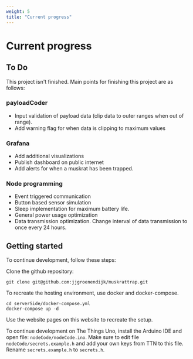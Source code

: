 ```yaml
---
weight: 5
title: "Current progress"
---
```

# Current progress

## To Do
This project isn't finished. Main points for finishing this project are as follows:

### payloadCoder
- Input validation of payload data (clip data to outer ranges when out of range).
- Add warning flag for when data is clipping to maximum values

### Grafana
- Add additional visualizations
- Publish dashboard on public internet
- Add alerts for when a muskrat has been trapped.

### Node programming
- Event triggered communication
- Button based sensor simulation
- Sleep implementation for maximum battery life.
- General power usage optimization
- Data transmission optimization. Change interval of data transmission to once every 24 hours.

## Getting started
To continue development, follow these steps:

Clone the github repository:

    git clone git@github.com:jjgroenendijk/muskrattrap.git

To recreate the hosting environment, use docker and docker-compose.

    cd serverSide/docker-compose.yml
    docker-compose up -d

Use the website pages on this website to recreate the setup.

To continue development on The Things Uno, install the Arduino IDE and open file: `nodeCode/nodeCode.ino`.
Make sure to edit file `nodeCode/secrets.example.h` and add your own keys from TTN to this file.
Rename `secrets.example.h` to `secrets.h`.